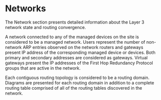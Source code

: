 # Networks

The Network section presents detailed information about the Layer 3
network state and routing convergence.

A network connected to any of the managed devices on the site is
considered to be a managed network. Users represent the number of
non-network ARP entries observed on the network routers and gateways
present IP address of the corresponding managed device or devices. Both
primary and secondary addresses are considered as gateways. Virtual
gateways present the IP addresses of the First Hop Redundancy Protocol
groups that are active in the network.

Each contiguous routing topology is considered to be a routing domain.
Diagrams are presented for each routing domain in addition to a complete
routing table comprised of all of the routing tables discovered in the
network.
